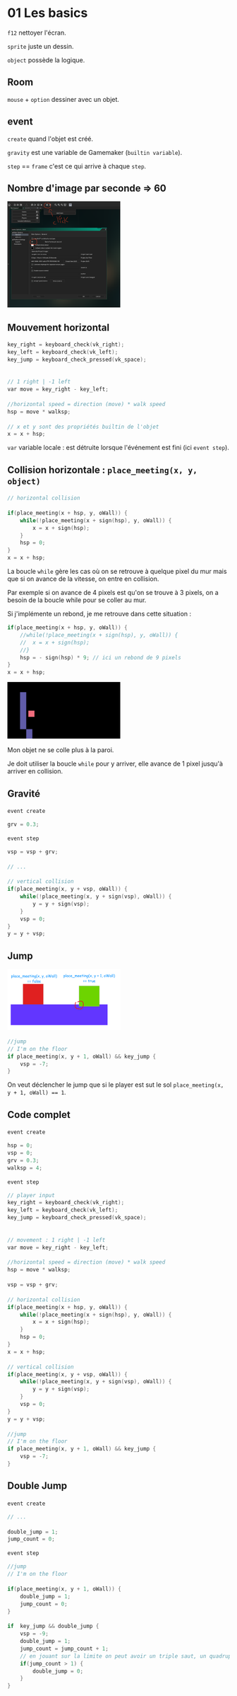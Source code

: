 # 01 Les basics

`f12` nettoyer l'écran.

`sprite` juste un dessin.

`object` possède la logique.

## Room

`mouse` + `option` dessiner avec un objet.

## event

`create` quand l'objet est créé.

`gravity` est une variable de Gamemaker (`builtin variable`).

`step` == `frame` c'est ce qui arrive à chaque `step`.

## Nombre d'image par seconde => 60

<img src="assets/Screenshot 2020-04-15 at 08.43.00.png" alt="Screenshot 2020-04-15 at 08.43.00" style="zoom:25%;" />

## Mouvement horizontal

```c
key_right = keyboard_check(vk_right);
key_left = keyboard_check(vk_left);
key_jump = keyboard_check_pressed(vk_space);


// 1 right | -1 left
var move = key_right - key_left;

//horizontal speed = direction (move) * walk speed
hsp = move * walksp;

// x et y sont des propriétés builtin de l'objet
x = x + hsp;
```

`var` variable locale : est détruite lorsque l'événement est fini (ici `event step`).

## Collision horizontale : `place_meeting(x, y, object)`

```c
// horizontal collision

if(place_meeting(x + hsp, y, oWall)) {
	while(!place_meeting(x + sign(hsp), y, oWall)) {
		x = x + sign(hsp);
	}
	hsp = 0;
}
x = x + hsp;
```

La boucle `while` gère les cas où on se retrouve à quelque pixel du mur mais que si on avance de la vitesse, on entre en collision.

Par exemple si on avance de 4 pixels est qu'on se trouve à 3 pixels, on a besoin de la boucle while pour se coller au mur.

Si j'implémente un rebond, je me retrouve dans cette situation :

```c
if(place_meeting(x + hsp, y, oWall)) {
	//while(!place_meeting(x + sign(hsp), y, oWall)) {
	//	x = x + sign(hsp);
	//}
	hsp = - sign(hsp) * 9; // ici un rebond de 9 pixels
}
x = x + hsp;
```

<img src="assets/Screenshot 2020-04-15 at 10.12.45.png" alt="Screenshot 2020-04-15 at 10.12.45" style="zoom:25%;" />

Mon objet ne se colle plus à la paroi.

Je doit utiliser la boucle `while` pour y arriver, elle avance de 1 pixel jusqu'à arriver en collision.

## Gravité

`event create`

```c
grv = 0.3;
```

`event step`

```c
vsp = vsp + grv;

// ...

// vertical collision
if(place_meeting(x, y + vsp, oWall)) {
	while(!place_meeting(x, y + sign(vsp), oWall)) {
		y = y + sign(vsp);
	}
	vsp = 0;
}
y = y + vsp;
```

## Jump

<img src="assets/Screenshot 2020-04-15 at 11.08.03.png" alt="Screenshot 2020-04-15 at 11.08.03" style="zoom:25%;" />

```c
//jump
// I'm on the floor
if place_meeting(x, y + 1, oWall) && key_jump {	
	vsp = -7;
}
```

On veut déclencher le jump que si le player est sut le sol `place_meeting(x, y + 1, oWall) == 1`.

## Code complet

`event create`

```c
hsp = 0;
vsp = 0;
grv = 0.3;
walksp = 4;
```

`event step`

```c
// player input
key_right = keyboard_check(vk_right);
key_left = keyboard_check(vk_left);
key_jump = keyboard_check_pressed(vk_space);


// movement : 1 right | -1 left
var move = key_right - key_left;

//horizontal speed = direction (move) * walk speed
hsp = move * walksp;

vsp = vsp + grv;

// horizontal collision
if(place_meeting(x + hsp, y, oWall)) {
	while(!place_meeting(x + sign(hsp), y, oWall)) {
		x = x + sign(hsp);
	}
	hsp = 0;
}
x = x + hsp;

// vertical collision
if(place_meeting(x, y + vsp, oWall)) {
	while(!place_meeting(x, y + sign(vsp), oWall)) {
		y = y + sign(vsp);
	}
	vsp = 0;
}
y = y + vsp;

//jump
// I'm on the floor
if place_meeting(x, y + 1, oWall) && key_jump {	
	vsp = -7;
}
```

## Double Jump

`event create`

```c
// ...

double_jump = 1;
jump_count = 0;
```

`event step`

```c
//jump
// I'm on the floor

if(place_meeting(x, y + 1, oWall)) {
	double_jump = 1;
	jump_count = 0;
}

if  key_jump && double_jump {	
	vsp = -9;
	double_jump = 1;
	jump_count = jump_count + 1;
    // en jouant sur la limite on peut avoir un triple saut, un quadruple, etc.
	if(jump_count > 1) {
		double_jump = 0;	
	}
}
```



